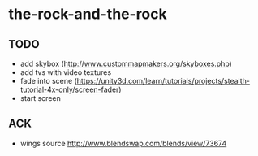 # the-rock-and-the-rock

## TODO
* add skybox (http://www.custommapmakers.org/skyboxes.php)
* add tvs with video textures
* fade into scene (https://unity3d.com/learn/tutorials/projects/stealth-tutorial-4x-only/screen-fader)
* start screen

## ACK
* wings source http://www.blendswap.com/blends/view/73674
